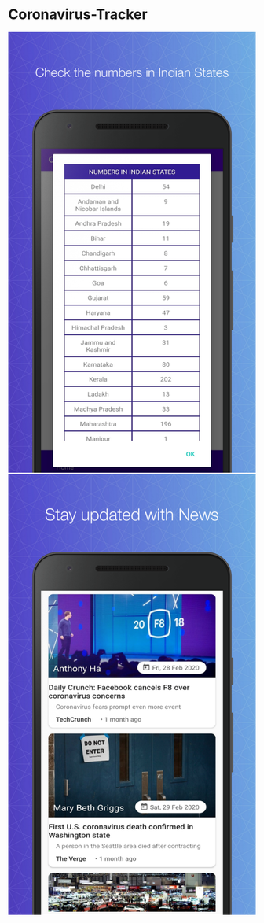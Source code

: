 # Coronavirus-Tracker

![Cases in Indian States](https://github.com/poojasngh432/Coronavirus-Tracker/blob/master/Screenshots/screenshot_1.png) ![Latest News](https://github.com/poojasngh432/Coronavirus-Tracker/blob/master/Screenshots/screenshot_2.png)
